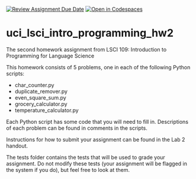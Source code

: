 [![Review Assignment Due Date](https://classroom.github.com/assets/deadline-readme-button-22041afd0340ce965d47ae6ef1cefeee28c7c493a6346c4f15d667ab976d596c.svg)](https://classroom.github.com/a/CuKE3mP7)
[![Open in Codespaces](https://classroom.github.com/assets/launch-codespace-2972f46106e565e64193e422d61a12cf1da4916b45550586e14ef0a7c637dd04.svg)](https://classroom.github.com/open-in-codespaces?assignment_repo_id=17872431)
# uci_lsci_intro_programming_hw2
The second homework assignment from LSCI 109: Introduction to Programming for Language Science

This homework consists of 5 problems, one in each of the following Python scripts:
* char_counter.py
* duplicate_remover.py
* even_square_sum.py
* grocery_calculator.py
* temperature_calculator.py

Each Python script has some code that you will need to fill in. Descriptions of each problem can be found in comments in the scripts.

Instructions for how to submit your assignment can be found in the Lab 2 handout.

The tests folder contains the tests that will be used to grade your assignment. Do not modify these tests (your assignment will be flagged in the system if you do), but feel free to look at them.
